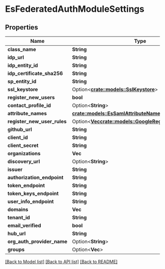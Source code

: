 # EsFederatedAuthModuleSettings

## Properties

Name | Type | Description | Notes
------------ | ------------- | ------------- | -------------
**class_name** | **String** |  | 
**idp_url** | **String** |  | 
**idp_entity_id** | **String** |  | 
**idp_certificate_sha256** | **String** |  | 
**sp_entity_id** | **String** |  | 
**ssl_keystore** | Option<[**crate::models::SslKeystore**](SSLKeystore.md)> |  | [optional]
**register_new_users** | **bool** |  | 
**contact_profile_id** | Option<**String**> |  | [optional]
**attribute_names** | [**crate::models::EsSamlAttributeNames**](ES_SamlAttributeNames.md) |  | 
**register_new_user_rules** | Option<[**Vec<crate::models::GoogleRegisterNewUserRule>**](GoogleRegisterNewUserRule.md)> |  | [optional]
**github_url** | **String** |  | 
**client_id** | **String** |  | 
**client_secret** | **String** |  | 
**organizations** | **Vec<String>** |  | 
**discovery_url** | Option<**String**> |  | [optional]
**issuer** | **String** |  | 
**authorization_endpoint** | **String** |  | 
**token_endpoint** | **String** |  | 
**token_keys_endpoint** | **String** |  | 
**user_info_endpoint** | **String** |  | 
**domains** | **Vec<String>** |  | 
**tenant_id** | **String** |  | 
**email_verified** | **bool** |  | 
**hub_url** | **String** |  | 
**org_auth_provider_name** | Option<**String**> |  | [optional]
**groups** | Option<**Vec<String>**> |  | [optional]

[[Back to Model list]](../README.md#documentation-for-models) [[Back to API list]](../README.md#documentation-for-api-endpoints) [[Back to README]](../README.md)


